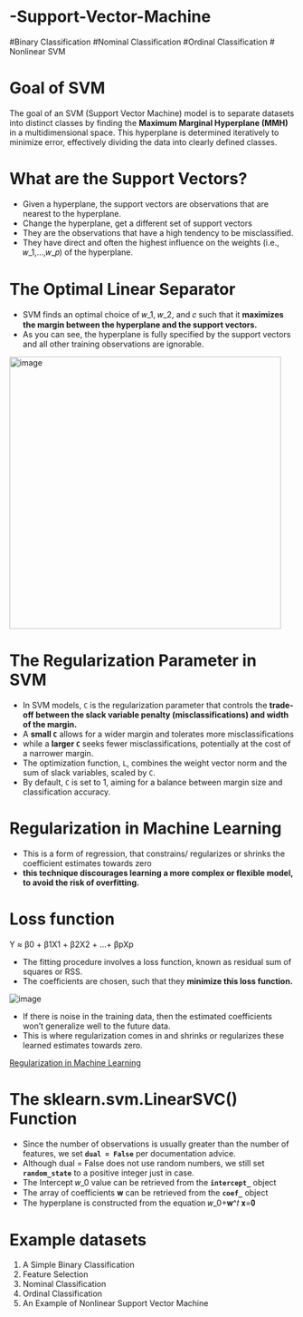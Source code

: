 # -Support-Vector-Machine
#Binary Classification  #Nominal Classification #Ordinal Classification # Nonlinear SVM

# Goal of SVM
The goal of an SVM (Support Vector Machine) model is to separate datasets into distinct classes by finding the **Maximum Marginal Hyperplane (MMH)** in a multidimensional space. This hyperplane is determined iteratively to minimize error, effectively dividing the data into clearly defined classes.

# What are the Support Vectors?
- Given a hyperplane, the support vectors are observations that are nearest to the hyperplane.
- Change the hyperplane, get a different set of support vectors
- They are the observations that have a high tendency to be misclassified.
- They have direct and often the highest influence on the weights (i.e., 𝑤_1,…,𝑤_𝑝)  of the hyperplane.

# The Optimal Linear Separator
- SVM finds an optimal choice of 𝑤_1, 𝑤_2, and 𝑐 such that it **maximizes the margin between the hyperplane and the support vectors.**
- As you can see, the hyperplane is fully specified by the support vectors and all other training observations are ignorable.

<img width="480" alt="image" src="https://github.com/ColleenJung/-Support-Vector-Machine/assets/119357849/05053453-84c6-45a9-ad65-f8e551af4733">

# The Regularization Parameter in SVM
- In SVM models, `C` is the regularization parameter that controls the **trade-off between the slack variable penalty (misclassifications) and width of the margin.**
- A **small `C`** allows for a wider margin and tolerates more misclassifications
- while a **larger `C`** seeks fewer misclassifications, potentially at the cost of a narrower margin.
- The optimization function, `L`, combines the weight vector norm and the sum of slack variables, scaled by `C`.
- By default, `C` is set to 1, aiming for a balance between margin size and classification accuracy.

# Regularization in Machine Learning
- This is a form of regression, that constrains/ regularizes or shrinks the coefficient estimates towards zero
- **this technique discourages learning a more complex or flexible model, to avoid the risk of overfitting.**

# Loss function
Y ≈ β0 + β1X1 + β2X2 + …+ βpXp
- The fitting procedure involves a loss function, known as residual sum of squares or RSS.
- The coefficients are chosen, such that they **minimize this loss function.**

![image](https://github.com/ColleenJung/-Support-Vector-Machine/assets/119357849/dc101951-2551-4c07-86a8-042b0c048a4b)

- If there is noise in the training data, then the estimated coefficients won’t generalize well to the future data.
- This is where regularization comes in and shrinks or regularizes these learned estimates towards zero.

[Regularization in Machine Learning](https://towardsdatascience.com/regularization-in-machine-learning-76441ddcf99a)

# The sklearn.svm.LinearSVC() Function
- Since the number of observations is usually greater than the number of features, we set **`dual = False`** per documentation advice.
- Although dual = False does not use random numbers, we still set **`random_state`** to a positive integer just in case.
- The Intercept 𝑤_0  value can be retrieved from the **`intercept_`** object
- The array of coefficients 𝐰 can be retrieved from the **`coef_`** object
- The hyperplane is constructed from the equation 𝑤_0+𝐰^𝑡 𝐱=𝟎

# Example datasets
1. A Simple Binary Classification
2. Feature Selection
3. Nominal Classification
4. Ordinal Classification
5. An Example of Nonlinear Support Vector Machine
















